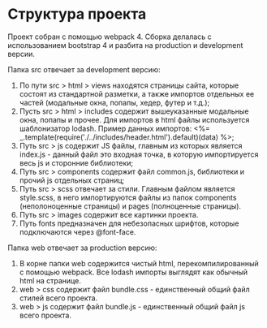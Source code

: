 Структура проекта
============================
Проект собран с помощью webpack 4. Сборка делалась с использованием bootstrap 4 и разбита на production и development версии.

Папка src отвечает за development версию: 

1) По пути src > html > views находятся страницы сайта, которые состоят из стандартной разметки, 
а также импортов отдельных ее частей (модальные окна, попапы, хедер, футер и т.д.);
2) Пусть src > html > includes содержит вышеуказанные модальные окна, попапы и прочее. Для импортов в html файлы используется шаблонизатор lodash.
Пример данных импортов: <%= _.template(require('./../includes/header.html').default)(data) %>;
3) Путь src > js содержит JS файлы, главным из которых является index.js - данный файл это входная точка, в которую импортируется весь js и сторонние библиотеки;
4) Путь src > components содержит файл common.js, библиотеки и прочий js отдельных страниц;
5) Путь src > scss отвечает за стили. Главным файлом является style.scss, в него импортируются файлы из папок components (неполоноценные страницы) и pages (полноценные страницы). 
6) Путь src > images содержит все картинки проекта. 
7) Путь fonts предназначен для небезопасных шрифтов, которые подключаются через @font-face.  

Папка web отвечает за production версию: 

1) В корне папки web содержится чистый html, перекомпилированный с помощью webpack. Все lodash импорты выглядят как обычный html на странице. 
2) web > css содержит файл bundle.css - единственный общий файл стилей всего проекта. 
3) web > js содержит файл bundle.js - единственный общий файл js всего проекта. 



